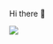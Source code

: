 Hi there 👋

<img src="https://img.shields.io/badge/JAVA-007396?style=flat&logo=Java&logoColor=white"/>
